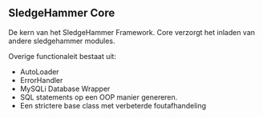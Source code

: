 
 SledgeHammer Core
-------------------

De kern van het SledgeHammer Framework.
Core verzorgt het inladen van andere sledgehammer modules.

Overige functionaleit bestaat uit:

* AutoLoader
* ErrorHandler 
* MySQLi Database Wrapper
* SQL statements op een OOP manier genereren.
* Een strictere base class met verbeterde foutafhandeling

